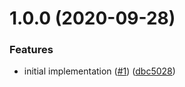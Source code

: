 <a name="1.0.0"></a>
# 1.0.0 (2020-09-28)


### Features

* initial implementation ([#1](https://github.com/vasco-santos/proper-event-emitter/issues/1)) ([dbc5028](https://github.com/vasco-santos/proper-event-emitter/commit/dbc5028))



